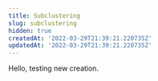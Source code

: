 ```yaml
---
title: Subclustering
slug: subclustering
hidden: true
createdAt: '2022-03-29T21:39:21.220735Z'
updatedAt: '2022-03-29T21:39:21.220735Z'
---
```


Hello, testing new creation.